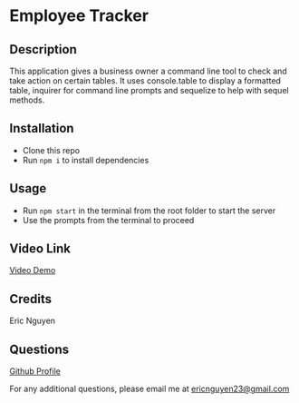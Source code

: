 # Employee Tracker

## Description

This application gives a business owner a command line tool to check and take action on certain tables. It uses console.table to display a formatted table, inquirer for command line prompts and sequelize to help with sequel methods.

## Installation

- Clone this repo
- Run `npm i` to install dependencies

## Usage

- Run `npm start` in the terminal from the root folder to start the server
- Use the prompts from the terminal to proceed

## Video Link

[Video Demo](https://drive.google.com/file/d/1zYnUz8qN8O8VvvH6yh2nxcRBPaEBjADV/view)

## Credits

Eric Nguyen

## Questions

[Github Profile](https://github.com/ericnguyen23)

For any additional questions, please email me at ericnguyen23@gmail.com
